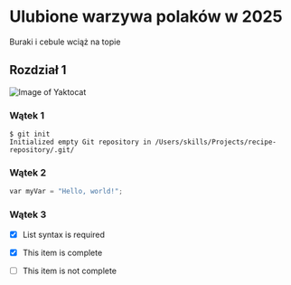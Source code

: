 # Ulubione warzywa polaków w 2025
Buraki i cebule wciąż na topie
## Rozdział 1
![Image of Yaktocat](https://octodex.github.com/images/yaktocat.png)
### Wątek 1
```
$ git init
Initialized empty Git repository in /Users/skills/Projects/recipe-repository/.git/
```
### Wątek 2
```python
var myVar = "Hello, world!";
```

### Wątek 3
- [x] List syntax is required
- [x] This item is complete
- [ ] This item is not complete


